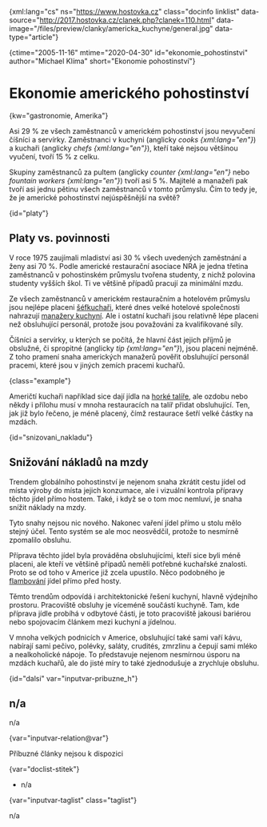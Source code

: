 
{xml:lang="cs" ns="https://www.hostovka.cz" class="docinfo linklist" data-source="http://2017.hostovka.cz/clanek.php?clanek=110.html" data-image="/files/preview/clanky/americka_kuchyne/general.jpg" data-type="article"}

{ctime="2005-11-16" mtime="2020-04-30" id="ekonomie_pohostinstvi" author="Michael Klíma" short="Ekonomie pohostinství"}

# Ekonomie amerického pohostinství 

{kw="gastronomie, Amerika"}

Asi 29 % ze všech zaměstnanců v americkém pohostinství jsou nevyučení číšníci a servírky. Zaměstnanci v kuchyni (anglicky _cooks {xml:lang="en"}_) a kuchaři (anglicky _chefs {xml:lang="en"}_), kteří také nejsou většinou vyučení, tvoří 15 % z celku. 

Skupiny zaměstnanců za pultem (anglicky _counter {xml:lang="en"}_ nebo _fountain workers {xml:lang="en"}_) tvoří asi 5 %. Majitelé a manažeři pak tvoří asi jednu pětinu všech zaměstnanců v tomto průmyslu. Čím to tedy je, že je americké pohostinství nejúspěšnější na světě? 

{id="platy"}

## Platy vs. povinnosti 

V roce 1975 zaujímali mladiství asi 30 % všech uvedených zaměstnání a ženy asi 70 %. Podle americké restaurační asociace NRA je jedna třetina zaměstnanců v pohostinském průmyslu tvořena studenty, z nichž polovina studenty vyšších škol. Ti ve většině případů pracují za minimální mzdu. 

Ze všech zaměstnanců v americkém restauračním a hotelovém průmyslu jsou nejlépe placeni [šéfkuchaři][1], které dnes velké hotelové společnosti nahrazují [manažery kuchyní][2]. Ale i ostatní kuchaři jsou relativně lépe placeni než obsluhující personál, protože jsou považováni za kvalifikované síly. 

Číšníci a servírky, u kterých se počítá, že hlavní část jejich příjmů je obslužné, či spropitné (anglicky _tip {xml:lang="en"}_), jsou placeni nejméně. Z toho pramení snaha amerických manažerů pověřit obsluhující personál pracemi, které jsou v jiných zemích pracemi kuchařů. 

{class="example"}

Američtí kuchaři například sice dají jídla na [horké talíře][3], ale ozdobu nebo někdy i přílohu musí v mnoha restauracích na talíř přidat obsluhující. Ten, jak již bylo řečeno, je méně placený, čímž restaurace šetří velké částky na mzdách. 

{id="snizovani_nakladu"}

## Snižování nákladů na mzdy 

Trendem globálního pohostinství je nejenom snaha zkrátit cestu jídel od místa výroby do místa jejich konzumace, ale i vizuální kontrola přípravy těchto jídel přímo hostem. Také, i když se o tom moc nemluví, je snaha snížit náklady na mzdy. 

Tyto snahy nejsou nic nového. Nakonec vaření jídel přímo u stolu mělo stejný účel. Tento systém se ale moc neosvědčil, protože to nesmírně zpomalilo obsluhu. 

Příprava těchto jídel byla prováděna obsluhujícími, kteří sice byli méně placeni, ale kteří ve většině případů neměli potřebné kuchařské znalosti. Proto se od toho v Americe již zcela upustilo. Něco podobného je [flambování][4] jídel přímo před hosty. 

Těmto trendům odpovídá i architektonické řešení kuchyní, hlavně výdejního prostoru. Pracoviště obsluhy je víceméně součástí kuchyně. Tam, kde příprava jídle probíhá v odbytové části, je toto pracoviště jakousi bariérou nebo spojovacím článkem mezi kuchyní a jídelnou. 

V mnoha velkých podnicích v Americe, obsluhující také sami vaří kávu, nabírají sami pečivo, polévky, saláty, crudités, zmrzlinu a čepují sami mléko a nealkoholické nápoje. To představuje nejenom nesmírnou úsporu na mzdách kuchařů, ale do jisté míry to také zjednodušuje a zrychluje obsluhu. 

{id="dalsi" var="inputvar-pribuzne_h"}

## n/a 

n/a 

{var="inputvar-relation@var"}

Příbuzné články nejsou k dispozici 

{var="doclist-stitek"}

  * n/a 

{var="inputvar-taglist" class="taglist"}

n/a

 [1]: kucharske_tituly#sefkuchar
 [2]: super_chef
 [3]: hotovky_a_minutky#obloha_studente_talire_v_americe
 [4]: flambovani

